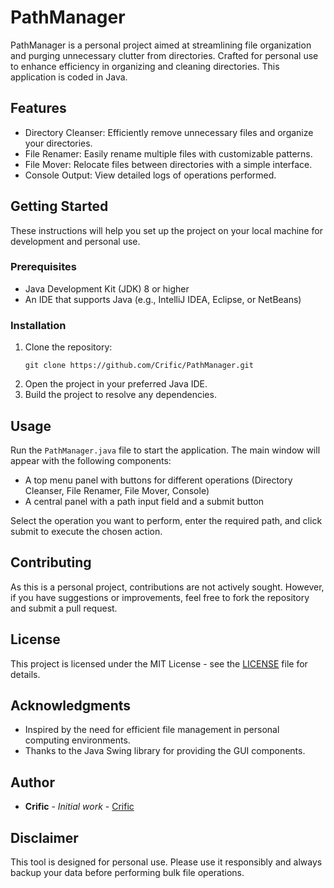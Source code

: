 # PathManager

PathManager is a personal project aimed at streamlining file organization and purging unnecessary clutter from directories. Crafted for personal use to enhance efficiency in organizing and cleaning directories. This application is coded in Java.

## Features

- Directory Cleanser: Efficiently remove unnecessary files and organize your directories.
- File Renamer: Easily rename multiple files with customizable patterns.
- File Mover: Relocate files between directories with a simple interface.
- Console Output: View detailed logs of operations performed.

## Getting Started

These instructions will help you set up the project on your local machine for development and personal use.

### Prerequisites

- Java Development Kit (JDK) 8 or higher
- An IDE that supports Java (e.g., IntelliJ IDEA, Eclipse, or NetBeans)

### Installation

1. Clone the repository:
   ```
   git clone https://github.com/Crific/PathManager.git
   ```
2. Open the project in your preferred Java IDE.
3. Build the project to resolve any dependencies.

## Usage

Run the `PathManager.java` file to start the application. The main window will appear with the following components:

- A top menu panel with buttons for different operations (Directory Cleanser, File Renamer, File Mover, Console)
- A central panel with a path input field and a submit button

Select the operation you want to perform, enter the required path, and click submit to execute the chosen action.

## Contributing

As this is a personal project, contributions are not actively sought. However, if you have suggestions or improvements, feel free to fork the repository and submit a pull request.

## License

This project is licensed under the MIT License - see the [LICENSE](LICENSE) file for details.

## Acknowledgments

- Inspired by the need for efficient file management in personal computing environments.
- Thanks to the Java Swing library for providing the GUI components.

## Author

- **Crific** - *Initial work* - [Crific](https://github.com/Crific)

## Disclaimer

This tool is designed for personal use. Please use it responsibly and always backup your data before performing bulk file operations.
